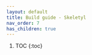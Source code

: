 ```yaml
---
layout: default
title: Build guide - Skeletyl
nav_order: 7
has_children: true
---
```


1. TOC
{:toc}
